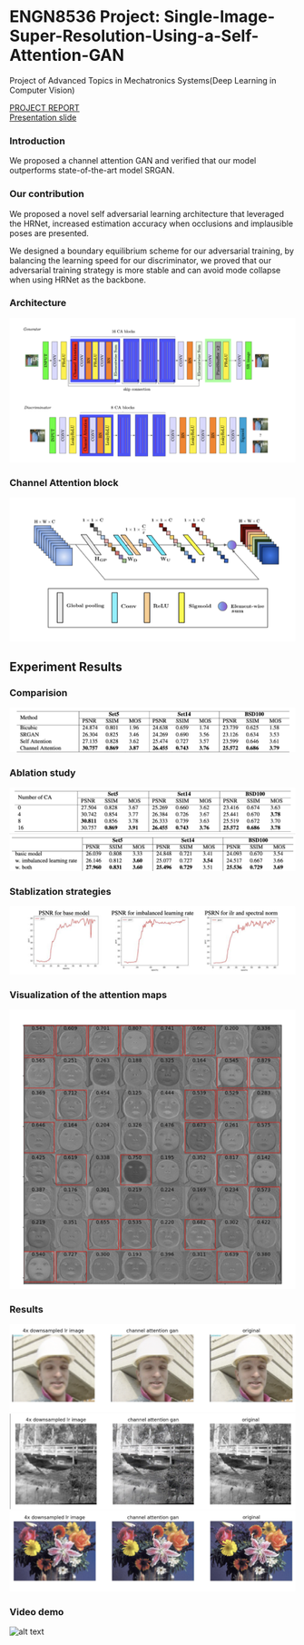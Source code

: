 # ENGN8536 Project: Single-Image-Super-Resolution-Using-a-Self-Attention-GAN

Project of Advanced Topics in Mechatronics Systems(Deep Learning in Computer Vision)

[PROJECT REPORT](https://github.com/redlessme/Single-Image-Super-Resolution-Using-a-Self-Attention-GAN/blob/master/project_report.pdf)  
[Presentation slide](https://github.com/redlessme/Single-Image-Super-Resolution-Using-a-Self-Attention-GAN/blob/master/p8.pdf)  



### Introduction

We proposed a channel attention GAN and verified that our model outperforms state-of-the-art model SRGAN.

### Our contribution
We proposed a novel self adversarial learning architecture that leveraged the HRNet, increased estimation accuracy when occlusions and implausible poses are presented.

We designed a boundary equilibrium scheme for our adversarial training, by balancing the learning speed for our discriminator, we proved that our adversarial training strategy is more stable and can avoid mode collapse when using HRNet as the backbone.

### Architecture

![alt text](images/architecture.png)
### Channel Attention block
![alt text](images/ca.png)

## Experiment Results

### Comparision
![alt text](images/model.png)
### Ablation study
![alt text](images/ab1.png)
![alt text](images/ab2.png)
### Stablization strategies
![alt text](images/stable.png)
### Visualization of the attention maps
![alt text](images/visualization.png)
### Results
![alt text](images/r1.png)
![alt text](images/r2.png)
![alt text](images/r3.png)
### Video demo
![alt text](images/ezgif.com-gif-maker.gif)


